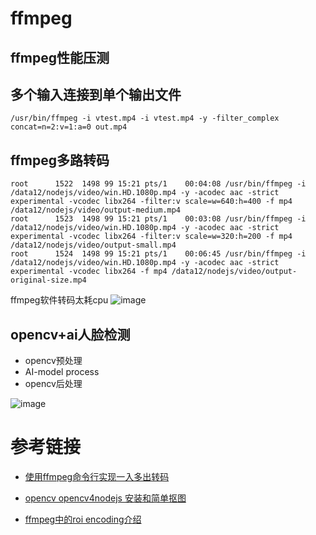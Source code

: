 # ffmpeg

## ffmpeg性能压测

## 多个输入连接到单个输出文件

```
/usr/bin/ffmpeg -i vtest.mp4 -i vtest.mp4 -y -filter_complex concat=n=2:v=1:a=0 out.mp4
```

## ffmpeg多路转码
```
root      1522  1498 99 15:21 pts/1    00:04:08 /usr/bin/ffmpeg -i /data12/nodejs/video/win.HD.1080p.mp4 -y -acodec aac -strict experimental -vcodec libx264 -filter:v scale=w=640:h=400 -f mp4 /data12/nodejs/video/output-medium.mp4
root      1523  1498 99 15:21 pts/1    00:03:08 /usr/bin/ffmpeg -i /data12/nodejs/video/win.HD.1080p.mp4 -y -acodec aac -strict experimental -vcodec libx264 -filter:v scale=w=320:h=200 -f mp4 /data12/nodejs/video/output-small.mp4
root      1524  1498 99 15:21 pts/1    00:06:45 /usr/bin/ffmpeg -i /data12/nodejs/video/win.HD.1080p.mp4 -y -acodec aac -strict experimental -vcodec libx264 -f mp4 /data12/nodejs/video/output-original-size.mp4
```

ffmpeg软件转码太耗cpu
![image](https://user-images.githubusercontent.com/17688273/148635803-b4a17637-7445-4469-92b2-88d1bb600948.png)

## opencv+ai人脸检测

* opencv预处理
* AI-model process
* opencv后处理

![image](https://user-images.githubusercontent.com/17688273/148714857-163e7e23-bb23-4566-a1df-a4685d84c46f.png)

# 参考链接

- [使用ffmpeg命令行实现一入多出转码](https://blog.csdn.net/xiaoluer/article/details/81346285)

- [opencv opencv4nodejs 安装和简单抠图](https://www.codenong.com/cs122064921/)

- [ffmpeg中的roi encoding介绍](https://blog.csdn.net/yjguo2004/article/details/104460763)
